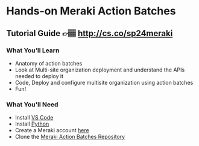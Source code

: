 
# Hands-on Meraki Action Batches
## Tutorial Guide 👉🏽 http://cs.co/sp24meraki
### What You’ll Learn
- Anatomy of action batches
- Look at Multi-site organization deployment and understand the APIs needed to deploy it
- Code, Deploy and configure multisite organization using action batches
- Fun!

### What You'll Need
- Install [VS Code](https://code.visualstudio.com/download) 
- Install [Python](https://www.python.org/downloads/)
- Create a Meraki account [here](https://account.meraki.com/login) 
- Clone the [Meraki Action Batches Repository](https://github.com/CiscoLearning/meraki-actions-batches-sp24)